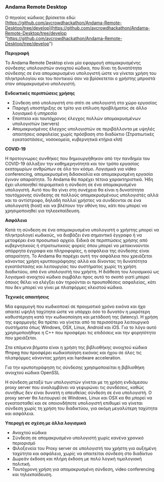 ### Andama Remote Desktop
Ο πηγαίος κώδικας βρίσκεται εδώ: [https://github.com/avcrowdhackathon/Andama-Remote-Desktop/tree/develop](https://github.com/avcrowdhackathon/Andama-Remote-Desktop/tree/develop "https://github.com/avcrowdhackathon/Andama-Remote-Desktop/tree/develop")

**Περιγραφή**

Το Andama Remote Desktop είναι μία εφαρμογή απομακρυσμένης σύνδεσης υπολογιστών ανοιχτού κώδικα, που δίνει τη δυνατότητα σύνδεσης σε ένα απομακρυσμένο υπολογιστή ώστε να γίνεται χρήση του πληκτρολογίου και του ποντικιού σαν να βρίσκετεται ο χρήστης μπροστά στον απομακρυσμένο υπολογιστή. 

**Ενδεικτικές περιπτώσεις χρήσης**

- Σύνδεση από υπολογιστή στο σπίτι σε υπολογιστή στο χώρο εργασίας 
- Παροχή υποστήριξης σε τρίτο για επίλυση προβλήματος σε άλλο λογισμικό ή υπηρεσία
- Εποπτεία και ταυτόχρονος έλεγχος πολλών απομακρυσμένων υπολογιστών (servers)
- Απομακρυσμένος έλεγχος υπολογιστών σε περιβάλλοντα με υψηλές απαιτήσεις ασφαλείας χωρίς πρόσβαση στο διαδύκτιο (Στρατιωτικές εγκαταστάσεις, νοσοκομεία, κυβερνητικά κτήρια κλπ)

**COVID-19**

Η προτογνωρες συνθήκες που δημιουργήθηκαν από την πανδημία του COVID-19 άλλαξαν την καθημερηνότητά και τον τρόπο εργασίας εκατομυρίων ανθρώπων σε όλο τον κόσμο. Λογισμικά για video conferencing, απομακρυσμένη διδασκαλία και απομακρυσμένη εργασία έγιναν  απαραίτητα. Το Andama θα παρέχει τέτοια χαρακτηριστικά. Ήδη έχει υλοποιηθεί πειραματικά η σύνδεση σε ένα απομακρυσμένο υπολογιστή. Αυτό που θα γίνει στη συνέχεια θα είναι η δυνατότητα ταυτόχρονης σύνδεσης σε πολλούς απομακρυσμένους υπολογιστές αλλά και το αντίστροφο, δηλαδή πολλοί χρήστες να συνδέονται σε ένα υπολογιστή (host) και να βλέπουν την οθόνη του, κάτι που μπορεί να χρησιμοποιηθεί για τηλεεκπαίδευση. 

**Ασφάλεια**

Κατά τη σύνδεση σε ένα απομακρυσμένο υπολογιστή ο χρήστης μπορεί να πληκτρολογεί κωδικούς, να διαβάζει ένα σημαντικό έγγραφο ή να μεταφέρει ένα προσωπικό αρχείο. Ειδικά σε περιπτώσεις χρήσης από κυβερνητικούς ή στρατιωτικούς φορείς όπου μπορεί να μετακινούνται απόρρητα έγγραφα και πληροφορίες, η ασφάλεια της σύνδεσης είναι απαραίτητη. Το Andama θα παρέχει αυτή την ασφάλεια που χρειάζεται κάνοντας χρήση κρυτπογράφησης αλλά και δίνοντας τη δυνατότητα εγκατάστασης και λειτουργίας του συστήματος χωρίς τη χρήση διαδικτύου, από ένα υπολογιστή του χρήστη. Η διάθεση του λογισμικού ως λογισμικό ανοιχτού κώδικα συμβάλει προς αυτό το σκοπό γιατί μπορεί όποιος θέλει να ελέγξει εάν τηρούνται οι προυποθέσεις ασφαλείας, κάτι που δεν μπορεί να γίνει με πλατφόρμες κλειστού κώδικα.


**Τεχνικές απαιτήσεις**

Μία εφαρμογή που κωδικοποιεί σε πραγματικό χρόνο εικόνα και ήχο απαιτεί υψηλή ταχύτητα ώστε να υπάρχει όσο το δυνατόν η μικρότερη καθυστέρηση κατά την κωδικοποίηση και μετάδοσή της (latency). Η χρήση της εφαρμογής θα πρέπει να γίνεται από τα περισσότερα λειτουργικά συστήματα όπως Windows, OSX, Linux, Android και iOS.
Για το λόγο αυτό χρησιμοποιήθηκε η C++ που προσφέρει τις επιδόσεις και την φορητότητα που χρειάζεται.

Στα επόμενα βήματα είναι η χρήση της βιβλιοθήκης ανοιχτού κώδικα ffmpeg που προσφέρει κωδικοποίηση εικόνας και ήχου σε όλες τις πλατφόρμες κάνοντας χρήση και hardware acceleration.

Για την κρυποτγράφηση τις σύνδεσης χρησιμοποιείται η βιβλιοθήκη ανοιχτού κώδικα OpenSSL

Η σύνδεση μεταξύ των υπολογιστών γίνεται με τη χρήση ενδιάμεσου proxy server που αναλαμβάνει να γεφυρώνει τις συνδέσεις, καθώς συνήθως δεν είναι δυνατή η απευθείας σύνδεση σε ένα υπολογιστή. Ο proxy server θα λειτουργεί σε Windows, Linux και OSX κα θα μπορεί να εγκατασταθεί και σε οποιονδήποτε υπολογιστή επιθυμεί να γίνεται σύνδεση χωρίς τη χρήση του διαδικτύου, για ακόμη μεγαλύτερη ταχύτητα και ασφάλεια.


**Υπεροχή σε σχέση με άλλα λογισμικά**

- Ανοιχτού κώδικα
- Σύνδεση σε απομακρυσμένο υπολογιστή χωρίς κανένα χρονικό περιορισμό
- Φιλοξενεία του Proxy server σε υπολογιστή του χρήστη για αυξημένη ταχύτητα και ασφάλεια, χωρίς να απαιτείται σύνδεση στο διαδίκτυο
- Δωρεάν έκδοση και πλήρη έκδοση με πολύ λογική τιμολογιακή πολιτική.
- Ταυτόχρονη χρήση για απομακρυσμένη σύνδεση, video conferencing και τηλεκπαίδευση.
